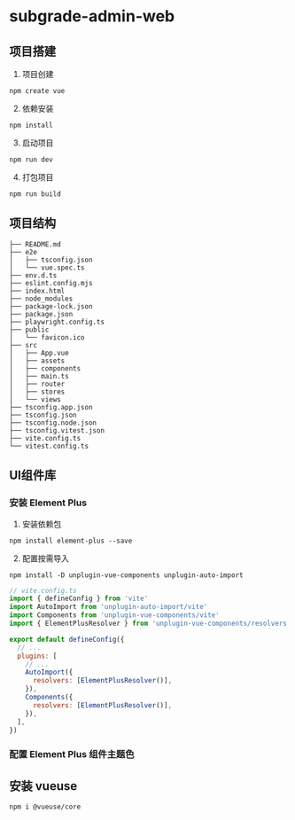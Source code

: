# subgrade-admin-web
## 项目搭建
1. 项目创建
~~~shell
npm create vue
~~~~
2. 依赖安装
~~~shell
npm install
~~~
3. 启动项目
~~~shell
npm run dev
~~~
4. 打包项目
~~~shell
npm run build
~~~

## 项目结构
```
├── README.md
├── e2e
│   ├── tsconfig.json
│   └── vue.spec.ts
├── env.d.ts
├── eslint.config.mjs
├── index.html
├── node_modules
├── package-lock.json
├── package.json
├── playwright.config.ts
├── public
│   └── favicon.ico
├── src
│   ├── App.vue
│   ├── assets
│   ├── components
│   ├── main.ts
│   ├── router
│   ├── stores
│   └── views
├── tsconfig.app.json
├── tsconfig.json
├── tsconfig.node.json
├── tsconfig.vitest.json
├── vite.config.ts
└── vitest.config.ts

```

## UI组件库
### 安装 Element Plus
1. 安装依赖包
~~~shell
npm install element-plus --save
~~~
2. 配置按需导入
~~~shell
npm install -D unplugin-vue-components unplugin-auto-import
~~~
   
~~~js
// vite.config.ts
import { defineConfig } from 'vite'
import AutoImport from 'unplugin-auto-import/vite'
import Components from 'unplugin-vue-components/vite'
import { ElementPlusResolver } from 'unplugin-vue-components/resolvers'

export default defineConfig({
  // ...
  plugins: [
    // ...
    AutoImport({
      resolvers: [ElementPlusResolver()],
    }),
    Components({
      resolvers: [ElementPlusResolver()],
    }),
  ],
})
~~~

### 配置 Element Plus 组件主题色



## 安装 vueuse
~~~shell
npm i @vueuse/core
~~~
